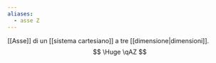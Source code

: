 ```yaml
---
aliases:
  - asse Z
---
```

[[Asse]] di un [[sistema cartesiano]] a tre [[dimensione|dimensioni]].
$$
\Huge \qAZ
$$
